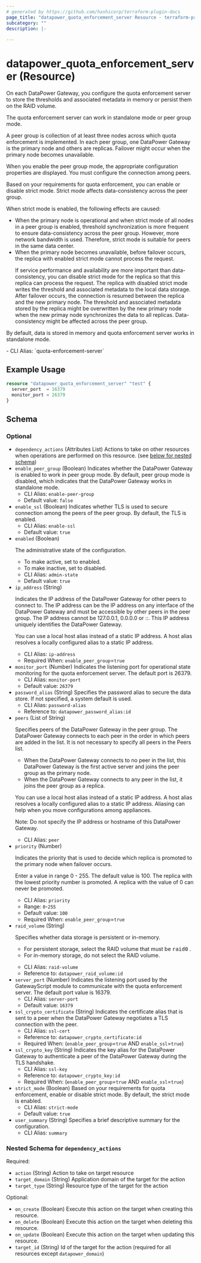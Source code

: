 ```yaml
---
# generated by https://github.com/hashicorp/terraform-plugin-docs
page_title: "datapower_quota_enforcement_server Resource - terraform-provider-datapower"
subcategory: ""
description: |-
  
---
```


# datapower_quota_enforcement_server (Resource)

<p>On each DataPower Gateway, you configure the quota enforcement server to store the thresholds and associated metadata in memory or persist them on the RAID volume.</p><p>The quota enforcement server can work in standalone mode or peer group mode.</p><p>A peer group is collection of at least three nodes across which quota enforcement is implemented. In each peer group, one DataPower Gateway is the primary node and others are replicas. Failover might occur when the primary node becomes unavailable.</p><p>When you enable the peer group mode, the appropriate configuration properties are displayed. You must configure the connection among peers.</p><p>Based on your requirements for quota enforcement, you can enable or disable strict mode. Strict mode affects data-consistency across the peer group.</p><p>When strict mode is enabled, the following effects are caused: <ul><li>When the primary node is operational and when strict mode of all nodes in a peer group is enabled, threshold synchronization is more frequent to ensure data-consistency across the peer group. However, more network bandwidth is used. Therefore, strict mode is suitable for peers in the same data center.</li><li>When the primary node becomes unavailable, before failover occurs, the replica with enabled strict mode cannot process the request. <p>If service performance and availability are more important than data-consistency, you can disable strict mode for the replica so that this replica can process the request. The replica with disabled strict mode writes the threshold and associated metadata to the local data storage. After failover occurs, the connection is resumed between the replica and the new primary node. The threshold and associated metadata stored by the replica might be overwritten by the new primary node when the new primay node synchronizes the data to all replicas. Data-consistency might be affected across the peer group.</p></li></ul></p><p>By default, data is stored in memory and quota enforcement server works in standalone mode.</p>
  - CLI Alias: `quota-enforcement-server`

## Example Usage

```terraform
resource "datapower_quota_enforcement_server" "test" {
  server_port  = 16379
  monitor_port = 26379
}
```

<!-- schema generated by tfplugindocs -->
## Schema

### Optional

- `dependency_actions` (Attributes List) Actions to take on other resources when operations are performed on this resource. (see [below for nested schema](#nestedatt--dependency_actions))
- `enable_peer_group` (Boolean) Indicates whether the DataPower Gateway is enabled to work in peer group mode. By default, peer group mode is disabled, which indicates that the DataPower Gateway works in standalone mode.
  - CLI Alias: `enable-peer-group`
  - Default value: `false`
- `enable_ssl` (Boolean) Indicates whether TLS is used to secure connection among the peers of the peer group. By default, the TLS is enabled.
  - CLI Alias: `enable-ssl`
  - Default value: `true`
- `enabled` (Boolean) <p>The administrative state of the configuration.</p><ul><li>To make active, set to enabled.</li><li>To make inactive, set to disabled.</li></ul>
  - CLI Alias: `admin-state`
  - Default value: `true`
- `ip_address` (String) <p>Indicates the IP address of the DataPower Gateway for other peers to connect to. The IP address can be the IP address on any interface of the DataPower Gateway and must be accessible by other peers in the peer group. The IP address cannot be 127.0.0.1, 0.0.0.0 or ::. This IP address uniquely identifies the DataPower Gateway.</p><p>You can use a local host alias instead of a static IP address. A host alias resolves a locally configured alias to a static IP address.</p>
  - CLI Alias: `ip-address`
  - Required When: `enable_peer_group`=`true`
- `monitor_port` (Number) Indicates the listening port for operational state monitoring for the quota enforcement server. The default port is 26379.
  - CLI Alias: `monitor-port`
  - Default value: `26379`
- `password_alias` (String) Specifies the password alias to secure the data store. If not specified, a system default is used.
  - CLI Alias: `password-alias`
  - Reference to: `datapower_password_alias:id`
- `peers` (List of String) <p>Specifies peers of the DataPower Gateway in the peer group. The DataPower Gateway connects to each peer in the order in which peers are added in the list. It is not necessary to specify all peers in the Peers list.</p><ul><li>When the DataPower Gateway connects to no peer in the list, this DataPower Gateway is the first active server and joins the peer group as the primary node.</li><li>When the DataPower Gateway connects to any peer in the list, it joins the peer group as a replica.</li></ul><p>You can use a local host alias instead of a static IP address. A host alias resolves a locally configured alias to a static IP address. Aliasing can help when you move configurations among appliances.</p><p>Note: Do not specify the IP address or hostname of this DataPower Gateway.</p>
  - CLI Alias: `peer`
- `priority` (Number) <p>Indicates the priority that is used to decide which replica is promoted to the primary node when failover occurs.</p><p>Enter a value in range 0 - 255. The default value is 100. The replica with the lowest priority number is promoted. A replica with the value of 0 can never be promoted.</p>
  - CLI Alias: `priority`
  - Range: `0`-`255`
  - Default value: `100`
  - Required When: `enable_peer_group`=`true`
- `raid_volume` (String) <p>Specifies whether data storage is persistent or in-memory. <ul><li>For persistent storage, select the RAID volume that must be <tt>raid0</tt> .</li><li>For in-memory storage, do not select the RAID volume.</li></ul></p>
  - CLI Alias: `raid-volume`
  - Reference to: `datapower_raid_volume:id`
- `server_port` (Number) Indicates the listening port used by the GatewayScript module to communicate with the quota enforcement server. The default port value is 16379.
  - CLI Alias: `server-port`
  - Default value: `16379`
- `ssl_crypto_certificate` (String) Indicates the certificate alias that is sent to a peer when the DataPower Gateway negotiates a TLS connection with the peer.
  - CLI Alias: `ssl-cert`
  - Reference to: `datapower_crypto_certificate:id`
  - Required When: (`enable_peer_group`=`true` AND `enable_ssl`=`true`)
- `ssl_crypto_key` (String) Indicates the key alias for the DataPower Gateway to authenticate a peer of the DataPower Gateway during the TLS handshake.
  - CLI Alias: `ssl-key`
  - Reference to: `datapower_crypto_key:id`
  - Required When: (`enable_peer_group`=`true` AND `enable_ssl`=`true`)
- `strict_mode` (Boolean) Based on your requirements for quota enforcement, enable or disable strict mode. By default, the strict mode is enabled.
  - CLI Alias: `strict-mode`
  - Default value: `true`
- `user_summary` (String) Specifies a brief descriptive summary for the configuration.
  - CLI Alias: `summary`

<a id="nestedatt--dependency_actions"></a>
### Nested Schema for `dependency_actions`

Required:

- `action` (String) Action to take on target resource
- `target_domain` (String) Application domain of the target for the action
- `target_type` (String) Resource type of the target for the action

Optional:

- `on_create` (Boolean) Execute this action on the target when creating this resource.
- `on_delete` (Boolean) Execute this action on the target when deleting this resource.
- `on_update` (Boolean) Execute this action on the target when updating this resource.
- `target_id` (String) Id of the target for the action (required for all resources except `datapower_domain`)
